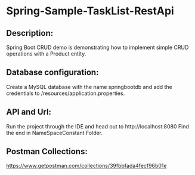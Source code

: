 # Spring-Sample-TaskList-RestApi

## Description:

 Spring Boot CRUD demo is demonstrating how to implement simple CRUD operations with a Product entity.

## Database configuration:
 
 Create a MySQL database with the name springbootdb and add the credentials to /resources/application.properties.
 
 ## API and Url:
 
 Run the project through the IDE and head out to http://localhost:8080
 Find the end in NameSpaceConstant Folder.
  

## Postman Collections:
  https://www.getpostman.com/collections/39fbbfada4fecf96b01e
